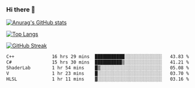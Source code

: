 ### Hi there 👋

[![Anurag's GitHub stats](https://github-readme-stats.vercel.app/api?username=wtlllll190812&count_private=true&show_icons=true&theme=onedark)](https://github.com/anuraghazra/github-readme-stats)

[![Top Langs](https://github-readme-stats.vercel.app/api/top-langs/?username=wtlllll190812&count_private=true&show_icons=true&theme=onedark&layout=donut&size_weight=0.5&count_weight=0.5)](https://github.com/anuraghazra/github-readme-stats)

[![GitHub Streak](https://github-readme-streak-stats.herokuapp.com?user=wtlllll190812&theme=onedark_duo&hide_border=true&date_format=%5BY.%5Dn.j)](https://git.io/streak-stats)

<!--START_SECTION:waka-->

```txt
C++              16 hrs 29 mins  ███████████░░░░░░░░░░░░░░   43.83 %
C#               15 hrs 30 mins  ██████████▒░░░░░░░░░░░░░░   41.21 %
ShaderLab        1 hr 54 mins    █▒░░░░░░░░░░░░░░░░░░░░░░░   05.08 %
V                1 hr 23 mins    █░░░░░░░░░░░░░░░░░░░░░░░░   03.70 %
HLSL             1 hr 11 mins    ▓░░░░░░░░░░░░░░░░░░░░░░░░   03.16 %
```

<!--END_SECTION:waka-->


<!-- ![Metrics](https://metrics.lecoq.io/wtlllll190812?template=classic&achievements=1&isocalendar=1&languages=1&base=header%2C%20activity%2C%20community%2C%20repositories%2C%20metadata&base.indepth=false&base.hireable=false&isocalendar=false&isocalendar.duration=half-year&languages=false&languages.limit=8&languages.threshold=0%25&languages.other=false&languages.colors=github&languages.sections=most-used&languages.indepth=false&languages.analysis.timeout=15&languages.categories=markup%2C%20programming&languages.recent.categories=markup%2C%20programming&languages.recent.load=300&languages.recent.days=14&achievements=false&achievements.threshold=C&achievements.secrets=true&achievements.display=detailed&achievements.limit=0&config.timezone=Asia%2FShanghai) -->

